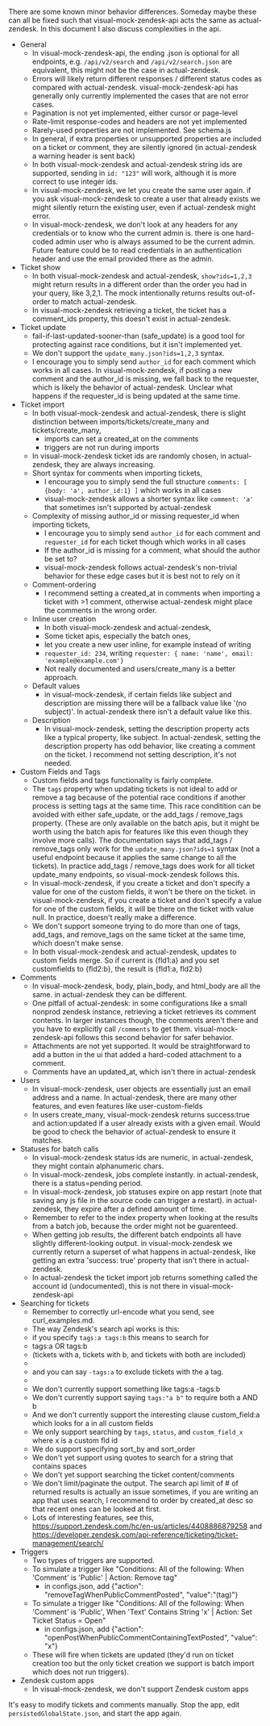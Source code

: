 
There are some known minor behavior differences. Someday maybe these can all be fixed such that visual-mock-zendesk-api acts the same as actual-zendesk. In this document I also discuss complexities in the api.


* General
    * In visual-mock-zendesk-api, the ending .json is optional for all endpoints, e.g. `/api/v2/search` and `/api/v2/search.json` are equivalent, this might not be the case in actual-zendesk.
    * Errors will likely return different responses / different status codes as compared with actual-zendesk. visual-mock-zendesk-api has generally only currently implemented the cases that are not error cases.
    * Pagination is not yet implemented, either cursor or page-level
    * Rate-limit response-codes and headers are not yet implemented
    * Rarely-used properties are not implemented. See schema.js
    * In general, if extra properties or unsupported properties are included on a ticket or comment, they are silently ignored (in actual-zendesk a warning header is sent back)
    * In both visual-mock-zendesk and actual-zendesk string ids are supported, sending in `id: "123"` will work, although it is more correct to use integer ids.
    * In visual-mock-zendesk, we let you create the same user again. if you ask visual-mock-zendesk to create a user that already exists we might silently return the existing user, even if actual-zendesk might error.
    * In visual-mock-zendesk, we don't look at any headers for any credentials or to know who the current admin is. there is one hard-coded admin user who is always assumed to be the current admin. Future feature could be to read credentials in an authentication header and use the email provided there as the admin.
* Ticket show
    * In both visual-mock-zendesk and actual-zendesk, `show?ids=1,2,3` might return results in a different order than the order you had in your query, like 3,2,1. The mock intentionally returns results out-of-order to match actual-zendesk.
    * In visual-mock-zendesk retrieving a ticket, the ticket has a comment_ids property, this doesn't exist in actual-zendesk.
* Ticket update
    * fail-if-last-updated-sooner-than (safe_update) is a good tool for protecting against race conditions, but it isn't implemented yet.
    * We don't support the `update_many.json?ids=1,2,3` syntax.
    * I encourage you to simply send `author_id` for each comment which works in all cases. In visual-mock-zendesk, if posting a new comment and the author_id is missing, we fall back to the requester, which is likely the behavior of actual-zendesk. Unclear what happens if the requester_id is being updated at the same time.
* Ticket import
    * In both visual-mock-zendesk and actual-zendesk, there is slight distinction between imports/tickets/create_many and tickets/create_many,
        * imports can set a created_at on the comments
        * triggers are not run during imports
    * In visual-mock-zendesk ticket ids are randomly chosen, in actual-zendesk, they are always increasing.
    * Short syntax for comments when importing tickets,
        * I encourage you to simply send the full structure `comments: [ {body: 'a', author_id:1} ]` which works in all cases
        * visual-mock-zendesk allows a shorter syntax like `comment: 'a'` that sometimes isn't supported by actual-zendesk 
    * Complexity of missing author_id or missing requester_id when importing tickets,
        * I encourage you to simply send `author_id` for each comment and `requester_id` for each ticket though which works in all cases
        * If the author_id is missing for a comment, what should the author be set to?
        * visual-mock-zendesk follows actual-zendesk's non-trivial behavior for these edge cases but it is best not to rely on it
    * Comment-ordering
        * I recommend setting a created_at in comments when importing a ticket with >1 comment, otherwise actual-zendesk might place the comments in the wrong order.
    * Inline user creation
        * In both visual-mock-zendesk and actual-zendesk,
        * Some ticket apis, especially the batch ones,
        * let you create a new user inline, for example instead of writing
        * `requester_id: 234`, writing `requester: { name: 'name', email: 'example@example.com'}`
        * Not really documented and users/create_many is a better approach.
    * Default values
        * in visual-mock-zendesk, if certain fields like subject and description are missing there will be a fallback value like '(no subject)'. In actual-zendesk there isn't a default value like this.
    * Description
        * In visual-mock-zendesk, setting the description property acts like a typical property, like subject. In actual-zendesk, setting the description property has odd behavior, like creating a comment on the ticket. I recommend not setting description, it's not needed. 
* Custom Fields and Tags
    * Custom fields and tags functionality is fairly complete.
    * The `tags` property when updating tickets is not ideal to add or remove a tag because of the potential race conditions if another process is setting tags at the same time. This race conditition can be avoided with either safe_update, or the add_tags / remove_tags property. (These are only available on the batch apis, but it might be worth using the batch apis for features like this even though they involve more calls). The documentation says that add_tags / remove_tags only work for the `update_many.json?ids=1` syntax (not a useful endpoint because it applies the same change to all the tickets). In practice add_tags / remove_tags does work for all ticket update_many endpoints, so visual-mock-zendesk follows this.
    * In visual-mock-zendesk, if you create a ticket and don't specify a value for one of the custom fields, it won't be there on the ticket. in visual-mock-zendesk, if you create a ticket and don't specify a value for one of the custom fields, it will be there on the ticket with value null. In practice, doesn't really make a difference.
    * We don't support someone trying to do more than one of tags, add_tags, and remove_tags on the same ticket at the same time, which doesn't make sense.
    * In both visual-mock-zendesk and actual-zendesk, updates to custom fields merge. So if current is {fld1:a} and you set customfields to {fld2:b}, the result is {fld1:a, fld2:b}
* Comments
    * In visual-mock-zendesk, body, plain_body, and html_body are all the same. in actual-zendesk they can be different.
    * One pitfall of actual-zendesk: in some configurations like a small nonprod zendesk instance, retrieving a ticket retrieves its comment contents. In larger instances though, the comments aren't there and you have to explicitly call `/comments` to get them. visual-mock-zendesk-api follows this second behavior for safer behavior.
    * Attachments are not yet supported. It would be straightforward to add a button in the ui that added a hard-coded attachment to a comment.
    * Comments have an updated_at, which isn't there in actual-zendesk
* Users
    * In visual-mock-zendesk, user objects are essentially just an email address and a name. In actual-zendesk, there are many other features, and even features like user-custom-fields
    * In users create_many, visual-mock-zendesk returns success:true and action:updated if a user already exists with a given email. Would be good to check the behavior of actual-zendesk to ensure it matches. 
* Statuses for batch calls
    * In visual-mock-zendesk status ids are numeric, in actual-zendesk, they might contain alphanumeric chars.
    * In visual-mock-zendesk, jobs complete instantly. in actual-zendesk, there is a status=pending period.
    * In visual-mock-zendesk, job statuses expire on app restart (note that saving any js file in the source code can trigger a restart). in actual-zendesk, they expire after a defined amount of time.
    * Remember to refer to the index property when looking at the results from a batch job, because the order might not be guarenteed.
    * When getting job results, the different batch endpoints all have slightly different-looking output. in visual-mock-zendesk we currently return a superset of what happens in actual-zendesk, like getting an extra 'success: true' property that isn't there in actual-zendesk.
    * In actual-zendesk the ticket import job returns something called the account id (undocumented), this is not there in visual-mock-zendesk-api
* Searching for tickets
    * Remember to correctly url-encode what you send, see curl_examples.md.
    * The way Zendesk's search api works is this:
    * if you specify `tags:a tags:b` this means to search for
    * tags:a OR tags:b
    * (tickets with a, tickets with b, and tickets with both are included)
    * 
    * and you can say `-tags:a` to exclude tickets with the a tag.
    * 
    * We don't currently support something like tags:a -tags:b
    * We don't currently support saying `tags:"a b"` to require both a AND b
    * And we don't currently support the interesting clause custom_field:a which looks for a in all custom fields
    * We only support searching by `tags`, `status`, and `custom_field_x` where x is a custom fld id
    * We do support specifying sort_by and sort_order
    * We don't yet support using quotes to search for a string that contains spaces
    * We don't yet support searching the ticket content/comments
    * We don't limit/paginate the output. The search api limit of # of returned results is actually an issue sometimes, if you are writing an app that uses search, I recommend to order by created_at desc so that recent ones can be looked at first.
    * Lots of interesting features, see this, https://support.zendesk.com/hc/en-us/articles/4408886879258 and https://developer.zendesk.com/api-reference/ticketing/ticket-management/search/
* Triggers
    * Two types of triggers are supported.
    * To simulate a trigger like "Conditions: All of the following: When 'Comment' is 'Public' | Action: Remove tag"
        * in configs.json, add {"action": "removeTagWhenPublicCommentPosted", "value":"(tag)"}
    * To simulate a trigger like "Conditions: All of the following: When 'Comment' is 'Public', When 'Text' Contains String 'x' | Action: Set Ticket Status = Open"
        * in configs.json, add {"action": "openPostWhenPublicCommentContainingTextPosted", "value": "x"}
    * These will fire when tickets are updated (they'd run on ticket creation too but the only ticket creation we support is batch import which does not run triggers).
* Zendesk custom apps
    * In visual-mock-zendesk, we don't support Zendesk custom apps



It's easy to modify tickets and comments manually. Stop the app, edit `persistedGlobalState.json`, and start the app again.


